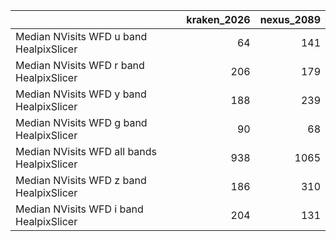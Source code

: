|                                            |   kraken_2026 |   nexus_2089 |
|:-------------------------------------------|--------------:|-------------:|
| Median NVisits WFD u band HealpixSlicer    |            64 |          141 |
| Median NVisits WFD r band HealpixSlicer    |           206 |          179 |
| Median NVisits WFD y band HealpixSlicer    |           188 |          239 |
| Median NVisits WFD g band HealpixSlicer    |            90 |           68 |
| Median NVisits WFD all bands HealpixSlicer |           938 |         1065 |
| Median NVisits WFD z band HealpixSlicer    |           186 |          310 |
| Median NVisits WFD i band HealpixSlicer    |           204 |          131 |
